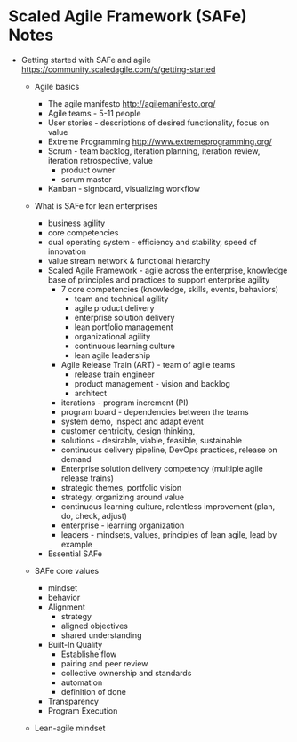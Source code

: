 # Scaled Agile Framework (SAFe) Notes

* Getting started with SAFe and agile https://community.scaledagile.com/s/getting-started 
  * Agile basics
    * The agile manifesto http://agilemanifesto.org/
    * Agile teams - 5-11 people
    * User stories - descriptions of desired functionality, focus on value
    * Extreme Programming http://www.extremeprogramming.org/
    * Scrum - team backlog, iteration planning, iteration review, iteration retrospective, value
      * product owner
      * scrum master
    * Kanban - signboard, visualizing workflow
  * What is SAFe for lean enterprises
    * business agility
    * core competencies
    * dual operating system - efficiency and stability, speed of innovation
    * value stream network & functional hierarchy
    * Scaled Agile Framework - agile across the enterprise, knowledge base of principles and practices to support enterprise agility
      * 7 core competencies (knowledge, skills, events, behaviors)
        * team and technical agility
        * agile product delivery
        * enterprise solution delivery
        * lean portfolio management
        * organizational agility
        * continuous learning culture
        * lean agile leadership
      * Agile Release Train (ART) - team of agile teams
        * release train engineer
        * product management - vision and backlog
        * architect
      * iterations - program increment (PI)
      * program board - dependencies between the teams
      * system demo, inspect and adapt event
      * customer centricity, design thinking, 
      * solutions - desirable, viable, feasible, sustainable
      * continuous delivery pipeline, DevOps practices, release on demand
      * Enterprise solution delivery competency (multiple agile release trains)
      * strategic themes, portfolio vision
      * strategy, organizing around value
      * continuous learning culture, relentless improvement (plan, do, check, adjust)
      * enterprise - learning organization
      * leaders - mindsets, values, principles of lean agile, lead by example
    * Essential SAFe
      
  * SAFe core values
    * mindset
    * behavior
    * Alignment
      * strategy
      * aligned objectives
      * shared understanding
    * Built-In Quality
      * Establishe flow
      * pairing and peer review
      * collective ownership and standards
      * automation
      * definition of done
    * Transparency
    * Program Execution
  * Lean-agile mindset
